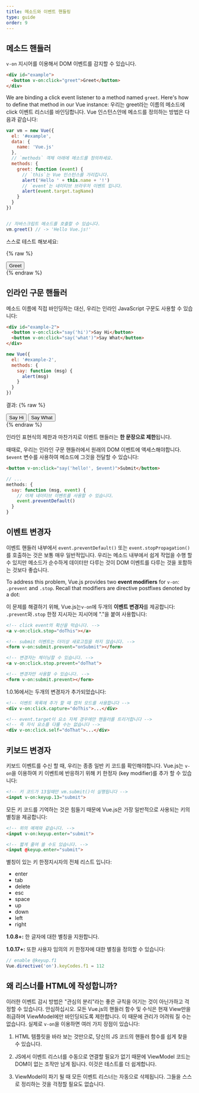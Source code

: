 ```yaml
---
title: 메소드와 이벤트 핸들링
type: guide
order: 9
---
```


## 메소드 핸들러

`v-on` 지시어를 이용해서 DOM 이벤트를 감지할 수 있습니다.

``` html
<div id="example">
  <button v-on:click="greet">Greet</button>
</div>
```

We are binding a click event listener to a method named `greet`. Here's how to define that method in our Vue instance:
우리는 greet라는 이름의 메소드에 click 이벤트 리스너를 바인딩합니다. Vue 인스턴스안에 메소드를 정의하는 방법은 다음과 같습니다:

``` js
var vm = new Vue({
  el: '#example',
  data: {
    name: 'Vue.js'
  },
  // `methods` 객체 아래에 메소드를 정의하세요.
  methods: {
    greet: function (event) {
      // `this`는 Vue 인스턴스를 가리킵니다.
      alert('Hello ' + this.name + '!')
      // `event`는 네이티브 브라우저 이벤트 입니다.
      alert(event.target.tagName)
    }
  }
})


// 자바스크립트 메소드를 호출할 수 있습니다.
vm.greet() // -> 'Hello Vue.js!'
```

스스로 테스트 해보세요:

{% raw %}
<div id="example" class="demo">
  <button v-on:click="greet">Greet</button>
</div>
<script>
var vm = new Vue({
  el: '#example',
  data: {
    name: 'Vue.js'
  },
  // `methods` 객체 아래에 메소드를 정의하세요.
  methods: {
    greet: function (event) {
      // `this`는 Vue 인스턴스를 가리킵니다.
      alert('Hello ' + this.name + '!')
      // `event`는 네이티브 브라우저 이벤트 입니다.
      alert(event.target.tagName)
    }
  }
})
</script>
{% endraw %}

## 인라인 구문 핸들러

메소드 이름에 직접 바인딩하는 대신, 우리는 인라인 JavaScript 구문도 사용할 수 있습니다:

``` html
<div id="example-2">
  <button v-on:click="say('hi')">Say Hi</button>
  <button v-on:click="say('what')">Say What</button>
</div>
```
``` js
new Vue({
  el: '#example-2',
  methods: {
    say: function (msg) {
      alert(msg)
    }
  }
})
```

결과:
{% raw %}
<div id="example-2" class="demo">
  <button v-on:click="say('hi')">Say Hi</button>
  <button v-on:click="say('what')">Say What</button>
</div>
<script>
new Vue({
  el: '#example-2',
  methods: {
    say: function (msg) {
      alert(msg)
    }
  }
})
</script>
{% endraw %}

인라인 표현식의 제한과 마찬가지로 이벤트 핸들러는 **한 문장으로 제한**됩니다.

때때로, 우리는 인라인 구문 핸들러에서 원래의 DOM 이벤트에 액세스해야합니다. `$event` 변수를 사용하여 메소드에 그것을 전달할 수 있습니다:

``` html
<button v-on:click="say('hello!', $event)">Submit</button>
```

``` js
// ...
methods: {
  say: function (msg, event) {
    // 이제 네이티브 이벤트를 사용할 수 있습니다.
    event.preventDefault()
  }
}
```

## 이벤트 변경자

이벤트 핸들러 내부에서 `event.preventDefault()` 또는 `event.stopPropagation()`를 호출하는 것은 보통 매우 일반적입니다. 우리는 메소드 내부에서 쉽게 작업을 수행 할 수 있지만 메소드가 순수하게 데이터만 다루는 것이 DOM 이벤트를 다루는 것을 포함하는 것보다 좋습니다.

To address this problem, Vue.js provides two **event modifiers** for `v-on`: `.prevent` and `.stop`. Recall that modifiers are directive postfixes denoted by a dot:

이 문제를 해결하기 위해, Vue.js는`v-on`에 두개의 **이벤트 변경자**를 제공합니다: `.prevent`와`.stop` 한정 지시자는 지시어에 "."을 붙여 사용합니다:

``` html
<!-- click event의 확산을 막습니다. -->
<a v-on:click.stop="doThis"></a>

<!-- submit 이벤트는 더이상 새로고침을 하지 않습니다. -->
<form v-on:submit.prevent="onSubmit"></form>

<!-- 변경자는 체이닝할 수 있습니다. -->
<a v-on:click.stop.prevent="doThat">

<!-- 변경자만 사용할 수 있습니다. -->
<form v-on:submit.prevent></form>
```

1.0.16에서는 두개의 변경자가 추가되었습니다:

``` html
<!-- 이벤트 목록에 추가 할 때 캡처 모드를 사용합니다 -->
<div v-on:click.capture="doThis">...</div>

<!-- event.target이 요소 자체 경우에만 핸들러를 트리거합니다 -->
<!-- 즉 자식 요소를 다룰 수는 없습니다 -->
<div v-on:click.self="doThat">...</div>
```

## 키보드 변경자

키보드 이벤트를 수신 할 때, 우리는 종종 일반 키 코드를 확인해야합니다. Vue.js는 `v-on`을 이용하여 키 이벤트에 반응하기 위해 키 한정자 (key modifier)를 추가 할 수 있습니다:

``` html
<!-- 키 코드가 13일때만 vm.submit()이 실행됩니다 -->
<input v-on:keyup.13="submit">
```

모든 키 코드를 기억하는 것은 힘들기 때문에 Vue.js은 가장 일반적으로 사용되는 키의 별칭을 제공합니다:

``` html
<!-- 위의 예제와 같습니다. -->
<input v-on:keyup.enter="submit">

<!-- 짧게 줄여 쓸 수도 있습니다. -->
<input @keyup.enter="submit">
```

별칭이 있는 키 한정지시자의 전체 리스트 입니다:

- enter
- tab
- delete
- esc
- space
- up
- down
- left
- right

**1.0.8+:** 한 글자에 대한 별칭을 지원합니다.

**1.0.17+:** 또한 사용자 임의의 키 한정자에 대한 별칭을 정의할 수 있습니다:

``` js
// enable @keyup.f1
Vue.directive('on').keyCodes.f1 = 112
```

## 왜 리스너를 HTML에 작성합니까?

이러한 이벤트 감시 방법은 "관심의 분리"라는 좋은 규칙을 어기는 것이 아닌가하고 걱정할 수 있습니다. 안심하십시오. 모든 Vue.js의 핸들러 함수 및 수식은 현재 View만을 취급하며 ViewModel에만 바인딩되도록 제한합니다. 이 때문에 관리가 어려워 질 수는 없습니다. 실제로 `v-on`을 이용하면 여러 가지 장점이 있습니다:

1. HTML 템플릿을 바라 보는 것만으로, 당신의 JS 코드의 핸들러 함수를 쉽게 찾을 수 있습니다.

2. JS에서 이벤트 리스너를 수동으로 연결할 필요가 없기 때문에 ViewModel 코드는 DOM이 없는 조작만 남게 됩니다. 이것은 테스트를 더 쉽게합니다.

3. ViewModel이 파기 될 때 모든 이벤트 리스너는 자동으로 삭제됩니다. 그들을 스스로 정리하는 것을 걱정할 필요도 없습니다.
